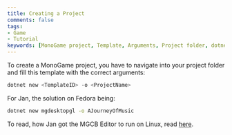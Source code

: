 ```yaml
---
title: Creating a Project
comments: false
tags: 
- Game
- Tutorial
keywords: [MonoGame project, Template, Arguments, Project folder, dotnet new command, TemplateID, Project name, Fedora, mgdesktopgl, AJourneyOfMusic, MGCB Editor, Linux, Getting MGCB Editor to work on Linux, Linux development, Game development on Linux, Cross-platform game development, Programming, Coding]
---
```

To create a MonoGame project, you have to navigate into your project folder and fill this template with the correct arguments:
```zsh
dotnet new <TemplateID> -o <ProjectName>
```
For Jan, the solution on Fedora being:
```zsh
dotnet new mgdesktopgl -o AJourneyOfMusic
```

To read, how Jan got the MGCB Editor to run on Linux, read [here](notes/Getting%20MGCB%20Editor%20to%20work%20on%20Linux.md).